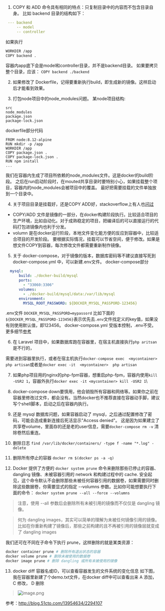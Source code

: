 1. COPY 和 ADD 命令具有相同的特点：只复制目录中的内容而不包含目录自身。
比如 backend 目录的结构如下：
```yaml
 --- backend
     -- model
     -- controller
```
如果执行
```bash
WORKDIR /app
COPY backend .
```
容器内app底下会是model和controller目录，并不是backend目录。
如果要拷贝整个目录，应该：
`COPY backend ./backend`

2. 如果修改了 Dockerfile，记得要重新执行build，即生成新的镜像。这样启动后才能看到效果。

3. 打包node项目中的node_modules问题。
某node项目结构:
```
src
node_modules
package.json
package-lock.json
```
dockerfile部分代码
```
FROM node:8.12-alpine
RUN mkdir -p /app
WORKDIR /app
COPY package.json .
COPY package-lock.json .
RUN npm install
...
```
我们在容器内生成了项目所依赖的node_modules文件。这是docker的build阶段。
之后在run启动阶段时，在mouted共享目录时要特别小心，如果挂载整个项目，容器内的node_modules会被项目中的覆盖。
最好把需要挂载的文件单独放到一个目录中。

4. 关于项目目录是挂载好，还是COPY ADD好，stackoverflow上有人也[问过](https://stackoverflow.com/questions/27735706/docker-add-vs-volume)
* COPY/ADD 文件是镜像的一部分，在docker构建阶段执行。比较适合项目的生产环境，比如自动化。对于成熟稳定的项目，把编译后的可以直接运行的代码打包进镜像内也利于分发。
* volumn 是在docker运行阶段，本地文件变化能方便的反应到容器中，比较适合项目的开发阶段。
要根据实际情况，挂载可以节省空间，便于修改。如果是想文件COPY到容器，每次修改文件都需要重新制作镜像。

5. 关于 docker-compose，对于镜像的版本，数据库密码等不建议直接写死到 docker-compose.yml 中，可以新建.env文件。
docker-compose部分
```yaml
  mysql:
      build: ./docker-build/mysql
      ports:
        - "33060:3306"
      volumes:
        - ./docker-build/mysql/data:/var/lib/mysql
      environment:
        MYSQL_ROOT_PASSWORD: ${DOCKER_MYSQL_PASSPORD-123456}
```
.env文件
`DOCKER_MYSQL_PASSPORD=mypassord`
比如下面的`${DOCKER_MYSQL_PASSPORD-123456}`表示优先去`.env`文件找定义的key值，如果没有则使用默认值，即123456。
docker-compose.yml 受版本控制，.env不受。更多细节[参考](https://docs.docker.com/compose/env-file/)

6. 在 Laravel 项目中，如果数据库跑在容器里，在宿主机直接执行`php aritsan`是不行的，

需要进到容器里执行，或者在宿主机执行`docker-compose exec  <mycontainer> php artisan`或者是`docker exec -it  <mycontainer>  php artisan`

7. 如果php项目用的nginx的php-fpm容器，想重启php-fpm，容器内使用`kill -USR2 1`，容器外执行`docker exec -it <mycontainer> kill -USR2 1`\

8. docker-compose down要慎用，他会销毁所有容器和网络等。如果你之前在容器里修改过文件，都会没有。当然docker也不推荐直接在容器动手脚，建议写个shell脚本，启动之后在容器内执行。

9. 还是 mysql 数据库问题，如果容器启动了 mysql，之后通过配置修改了密码，可能会造成重新连接后死活显示"Access denied"。
这是因为如果建立了共享卷volume，里面存的还是老的user信息，需要`docker-compose rm -v` 清除卷然后重连。

10. 删除日志 `find /var/lib/docker/containers/ -type f -name "*.log" -delete`

11. 删除所有停止的容器 `docker rm $(docker ps -a -q)`

12. Docker 提供了方便的 `docker system prune` 命令来删除那些已停止的容器、dangling 镜像、未被容器引用的 network 和构建过程中的 cache.
安全起见，这个命令默认不会删除那些未被任何容器引用的数据卷，如果需要同时删除这些数据卷，你需要显式的指定 --volumns 参数。比如你可能想要执行下面的命令：
`docker system prune --all --force --volumns`

> 注意，使用 --all 参数后会删除所有未被引用的镜像而不仅仅是 dangling 镜像。

> 何为 dangling images，其实可以简单的理解为未被任何镜像引用的镜像。比如在你重新构建了镜像后，那些之前构建的且不再被引用的镜像层就变成了 dangling images

我们还可在不同在子命令下执行 prune，这样删除的就是某类资源：
```bash
docker container prune # 删除所有退出状态的容器
docker volume prune # 删除未被使用的数据卷
docker image prune # 删除 dangling 或所有未被使用的镜像
```

13. docker diff 容器名或ID，可以查看容器发生的文件系统的变化信息
 如下图，我在容器里新建了个demo.txt文件，在docker diff中可以查看出来
A 添加， C 修改， D 删除
> ![image.png](https://hexo-blog.pek3b.qingstor.com/upload_images/71414-82443f79715cc69e.png?imageMogr2/auto-orient/strip%7CimageView2/2/w/1240)

参考：http://blog.51cto.com/13954634/2294107
